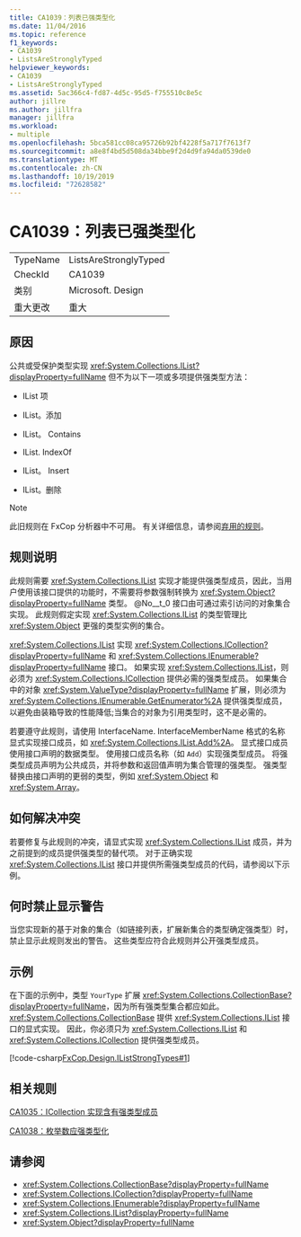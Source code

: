 ```yaml
---
title: CA1039：列表已强类型化
ms.date: 11/04/2016
ms.topic: reference
f1_keywords:
- CA1039
- ListsAreStronglyTyped
helpviewer_keywords:
- CA1039
- ListsAreStronglyTyped
ms.assetid: 5ac366c4-fd87-4d5c-95d5-f755510c8e5c
author: jillre
ms.author: jillfra
manager: jillfra
ms.workload:
- multiple
ms.openlocfilehash: 5bca581cc08ca95726b92bf4228f5a717f7613f7
ms.sourcegitcommit: a8e8f4bd5d508da34bbe9f2d4d9fa94da0539de0
ms.translationtype: MT
ms.contentlocale: zh-CN
ms.lasthandoff: 10/19/2019
ms.locfileid: "72628582"
---
```

# <a name="ca1039-lists-are-strongly-typed"></a>CA1039：列表已强类型化

|||
|-|-|
|TypeName|ListsAreStronglyTyped|
|CheckId|CA1039|
|类别|Microsoft. Design|
|重大更改|重大|

## <a name="cause"></a>原因

公共或受保护类型实现 <xref:System.Collections.IList?displayProperty=fullName> 但不为以下一项或多项提供强类型方法：

- IList 项

- IList。添加

- IList。 Contains

- IList. IndexOf

- IList。 Insert

- IList。删除

> [!NOTE]
> 此旧规则在 FxCop 分析器中不可用。 有关详细信息，请参阅[弃用的规则](fxcop-rule-port-status.md#deprecated-rules)。

## <a name="rule-description"></a>规则说明

此规则需要 <xref:System.Collections.IList> 实现才能提供强类型成员，因此，当用户使用该接口提供的功能时，不需要将参数强制转换为 <xref:System.Object?displayProperty=fullName> 类型。 @No__t_0 接口由可通过索引访问的对象集合实现。 此规则假定实现 <xref:System.Collections.IList> 的类型管理比 <xref:System.Object> 更强的类型实例的集合。

<xref:System.Collections.IList> 实现 <xref:System.Collections.ICollection?displayProperty=fullName> 和 <xref:System.Collections.IEnumerable?displayProperty=fullName> 接口。 如果实现 <xref:System.Collections.IList>，则必须为 <xref:System.Collections.ICollection> 提供必需的强类型成员。 如果集合中的对象 <xref:System.ValueType?displayProperty=fullName> 扩展，则必须为 <xref:System.Collections.IEnumerable.GetEnumerator%2A> 提供强类型成员，以避免由装箱导致的性能降低;当集合的对象为引用类型时，这不是必需的。

若要遵守此规则，请使用 InterfaceName. InterfaceMemberName 格式的名称显式实现接口成员，如 <xref:System.Collections.IList.Add%2A>。 显式接口成员使用接口声明的数据类型。 使用接口成员名称（如 `Add`）实现强类型成员。 将强类型成员声明为公共成员，并将参数和返回值声明为集合管理的强类型。 强类型替换由接口声明的更弱的类型，例如 <xref:System.Object> 和 <xref:System.Array>。

## <a name="how-to-fix-violations"></a>如何解决冲突
若要修复与此规则的冲突，请显式实现 <xref:System.Collections.IList> 成员，并为之前提到的成员提供强类型的替代项。 对于正确实现 <xref:System.Collections.IList> 接口并提供所需强类型成员的代码，请参阅以下示例。

## <a name="when-to-suppress-warnings"></a>何时禁止显示警告
当您实现新的基于对象的集合（如链接列表，扩展新集合的类型确定强类型）时，禁止显示此规则发出的警告。 这些类型应符合此规则并公开强类型成员。

## <a name="example"></a>示例
在下面的示例中，类型 `YourType` 扩展 <xref:System.Collections.CollectionBase?displayProperty=fullName>，因为所有强类型集合都应如此。 <xref:System.Collections.CollectionBase> 提供 <xref:System.Collections.IList> 接口的显式实现。 因此，你必须只为 <xref:System.Collections.IList> 和 <xref:System.Collections.ICollection> 提供强类型成员。

[!code-csharp[FxCop.Design.IListStrongTypes#1](../code-quality/codesnippet/CSharp/ca1039-lists-are-strongly-typed_1.cs)]

## <a name="related-rules"></a>相关规则
[CA1035：ICollection 实现含有强类型成员](../code-quality/ca1035.md)

[CA1038：枚举数应强类型化](../code-quality/ca1038.md)

## <a name="see-also"></a>请参阅

- <xref:System.Collections.CollectionBase?displayProperty=fullName>
- <xref:System.Collections.ICollection?displayProperty=fullName>
- <xref:System.Collections.IEnumerable?displayProperty=fullName>
- <xref:System.Collections.IList?displayProperty=fullName>
- <xref:System.Object?displayProperty=fullName>
